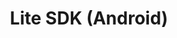 ---
title: Lite SDK (Android)
excerpt: ''
deprecated: false
hidden: false
metadata:
  title: ''
  description: ''
  robots: index
next:
  description: ''
---